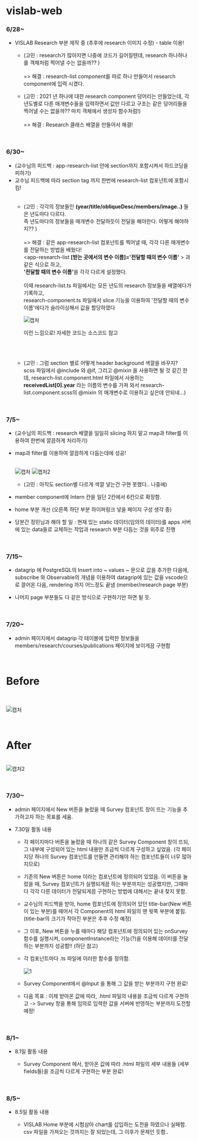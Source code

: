 # vislab-web

<h3>6/28~</h3>

- VISLAB Research 부분 제작 중 (추후에 research 이미지 수정) - table 이용!

  - (고민 : research가 많아지면 나중에 코드가 길어질텐데, research 하나하나를 객체처럼 찍어낼 수는 없을까?? )
  <br><br>=> 해결 : research-list component를 따로 하나 만들어서 research component에 입력 시켰다.

  - (고민 : 2021 년 하나에 대한 research component 덩어리는 만들었는데, 각 년도별로 다른 매개변수들을 입력하면서 값만 다르고 구조는 같은 덩어리들을 찍어낼 수는 없을까?? 마치 객체에서 생성자 함수처럼!) 
  <br><br>=> 해결 : Research 클래스 배열을 만들어서 해결!

<br>
<h3>6/30~</h3>

- (교수님의 피드백 : app-research-list 안에 section까지 포함시켜서 하드코딩을 피하기) 
- 교수님 피드백에 따라 section tag 까지 한번에 research-list 컴포넌트에 포함시킴!<br><br>
  - (고민 : 각각의 정보들인 <b>(year/title/obliqueDesc/members/image..)</b> 들은 년도마다 다르다. 
    <br>즉 년도마다의 정보들을 매개변수 전달하듯이 전달을 해야한다. 어떻게 해야하지?? ) 
    <br><br>=> 해결 : 같은 app-research-list 컴포넌트를 찍어낼 때, 각각 다른 매개변수를 전달하는 방법을 배웠다! <br>
    <app-research-list <b>[받는 곳에서의 변수 이름]='전달할 때의 변수 이름'</b> ></app-research-list> 과 같은 식으로 하고, <br><b>'전달할 때의 변수 이름'</b>을 각각 다르게 설정했다.
    <br><br>
    이때 research-list.ts 파일에서는 모든 년도의 research 정보들을 배열에다가 기록하고,
    <br>research-component.ts 파일에서 slice 기능을 이용하여 '전달할 때의 변수 이름'에다가 슬라이싱해서 값을 할당하였다
      <br>

    ![캡처](https://user-images.githubusercontent.com/59140182/123925762-2efcbf00-d9c6-11eb-9dfd-922a8ef276f0.PNG)

    이런 느낌으로! 자세한 코드는 소스코드 참고
    
     <br><br>
   - (고민 : 그럼 section 별로 어떻게 header background 색깔을 바꾸지? 
  <br>scss 파일에서 @include 와 @if, 그리고 @mixin 을 사용하면 될 것 같긴 한데, research-list.component.html 파일에서 사용하는 <b>receivedList[0].year</b> 라는 이름의 변수를 가져       와서 research-list.component.scss의 @mixin 의 매개변수로 이용하고 싶은데 안되네...)

<br>
<h3>7/5~</h3>

- (교수님의 피드백 : research 배열을 일일히 slicing 하지 말고 map과 filter를 이용하여 한번에 깔끔하게 처리하기) 
- map과 filter를 이용하여 깔끔하게 다듬는데에 성공! <br><br>
  
  ![캡처](https://user-images.githubusercontent.com/59140182/124434176-84621300-ddae-11eb-91a2-6e44d9549937.PNG)
  ![캡처2](https://user-images.githubusercontent.com/59140182/124434180-84faa980-ddae-11eb-81ee-cad9e8e80119.PNG)

    - (고민 : 아직도 section별 다르게 색깔 넣는건 구현 못했다.. 나중에)
    
- member component에 Intern 칸을 일단 2칸에서 6칸으로 확장함.
- home 부분 개선 (오른쪽 하단 부분 하이퍼링크 넣을 페이지 구성 생각 중)

- 당분간 정민님과 해야 할 일 : 현재 있는 static 데이터(임의의 데이터)를 apps 서버에 있는 data들로 교체하는 작업과 research 부분 다듬는 것을 위주로 진행

<br>
<h3>7/15~</h3>

- datagrip 에 PostgreSQL의 Insert into ~ values ~ 문으로 값을 추가한 다음에, subscribe 와 Observable의 개념을 이용하여 datagrip에 있는 값을 vscode으로 끌어온 다음, rendering 까지 어느정도 끝냄 (member/research page 부분)

- 나머지 page 부분들도 다 같은 방식으로 구현하기만 하면 될 듯.

<br>
<h3>7/20~</h3>

- admin 페이지에서 datagrip 각 테이블에 입력한 정보들을 members/research/courses/publications 페이지에 보이게끔 구현함<br>

<br><h1>Before</h1><br>

![캡처](https://user-images.githubusercontent.com/59140182/126313227-4160d580-decf-4d6d-bf08-0e5fbc5a6b6b.PNG)

<br><h1>After</h1><br>
![캡처2](https://user-images.githubusercontent.com/59140182/126314330-acbc1667-1860-4596-8b52-7e51c0b3531c.PNG)

<br>
<h3>7/30~</h3>

- admin 페이지에서 New 버튼을 눌렀을 때 Survey 컴포넌트 창이 뜨는 기능을 추가하고자 하는 목표를 세움.

- 7.30일 활동 내용

  -  각 페이지마다 버튼을 눌렀을 때 하나의 같은 Survey Component 창이 뜨되, 그 내부에 구성되어 있는 html 내용만 조금씩 다르게 구성하고 싶었음.
  (각 페이지당 하나의 Survey 컴포넌트를 만들면 관리해야 하는 컴포넌트들이 너무 많아지므로)
  
  - 기존의 New 버튼은 home 이라는 컴포넌트에 정의되어 있었음. 이 버튼을 눌렀을 때, Survey 컴포넌트가 실행되게끔 하는 부분까지는 성공했지만, 그때마다 각각 다른 데이터가 전달되게끔 구현하는 방법에 대해서는 끝내 찾지 못함.

  - 교수님의 피드백을 받아, home 컴포넌트에 정의되어 있던 title-bar(New 버튼이 있는 부분)를 떼어서 각 Component의 html 파일의 맨 윗쪽 부분에 붙힘. (title-bar의 크기가 작아진 부분은 추후 수정 예정)

  - 그 이후, New 버튼을 누를 때마다 해당 컴포넌트에 정의되어 있는 onSurvey 함수를 실행시켜, componentInstance라는 기능(?)을 이용해 데이터를 전달하는 부분까지 성공함!! (하단 참고)

  - 각 컴포넌트마다 .ts 파일에 이러한 함수를 정의함.<br><br>
   ![1](https://user-images.githubusercontent.com/59140182/127652472-4cb5cf1f-0c1a-49d2-9c04-68d691460362.PNG)

  - Survey Component에서 @Input 을 통해 그 값을 받는 부분까지 구현 완료!

  - 다음 목표 : 이제 받아온 값에 따라, .html 파일의 내용을 조금씩 다르게 구현하고 -> Survey 창을 통해 임의로 입력한 값을 서버에 반영하는 부분까지 도전할 예정!
  
<br>
<h3>8/1~</h3>

- 8.1일 활동 내용

  - Survey Component 에서, 받아온 값에 따라 .html 파일의 세부 내용들 (세부 fields들)을 조금씩 다르게 구현하는 부분 완료! 

<br>
<h3>8/5~</h3>

- 8.5일 활동 내용

  - VISLAB Home 부분에 시험삼아 chart를 삽입하는 도전을 하였으나 실패함. csv 파일을 가져오는 것까지는 잘 되었는데, 그 이후가 문제인 듯함..
